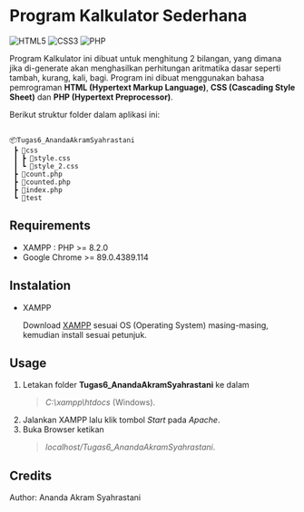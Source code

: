 # Program Kalkulator Sederhana

<img alt="HTML5" src="https://img.shields.io/badge/html5%20-%23E34F26.svg?&style=for-the-badge&logo=html5&logoColor=white"/> <img alt="CSS3" src="https://img.shields.io/badge/css3%20-%231572B6.svg?&style=for-the-badge&logo=css3&logoColor=white"/> <img alt="PHP" src="https://img.shields.io/badge/php-%23777BB4.svg?&style=for-the-badge&logo=php&logoColor=white"/>

Program Kalkulator ini dibuat untuk menghitung 2 bilangan, yang dimana jika di-generate akan menghasilkan perhitungan aritmatika dasar seperti tambah, kurang, kali, bagi. Program ini dibuat menggunakan bahasa pemrograman **HTML (Hypertext Markup Language)**, **CSS (Cascading Style Sheet)** dan **PHP (Hypertext Preprocessor)**.

Berikut struktur folder dalam aplikasi ini:

```

📦Tugas6_AnandaAkramSyahrastani
 ┣ 📂css
 ┃ ┣ 📜style.css
 ┃ ┗ 📜style_2.css
 ┣ 📜count.php
 ┣ 📜counted.php
 ┣ 📜index.php
 ┗ 📜test
 ```

## Requirements

* XAMPP : PHP >= 8.2.0
* Google Chrome >= 89.0.4389.114

## Instalation

* XAMPP

   Download [XAMPP](https://www.apachefriends.org/download.html) sesuai OS (Operating System) masing-masing, kemudian install sesuai petunjuk.
   
## Usage

1. Letakan folder **Tugas6_AnandaAkramSyahrastani** ke dalam 
    > *C:\xampp\htdocs*  (Windows).
2. Jalankan XAMPP lalu klik tombol *Start* pada *Apache*.
3. Buka Browser ketikan 
   > *localhost/Tugas6_AnandaAkramSyahrastani*.

## Credits

   Author: Ananda Akram Syahrastani
